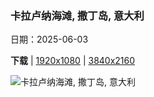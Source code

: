 ### 卡拉卢纳海滩, 撒丁岛, 意大利

日期：2025-06-03

**下载**  |  [1920x1080](https://cn.bing.com/th?id=OHR.CalaLuna_ZH-CN8174946414_1920x1080.jpg)  |  [3840x2160](https://cn.bing.com/th?id=OHR.CalaLuna_ZH-CN8174946414_UHD.jpg)

![卡拉卢纳海滩, 撒丁岛, 意大利](https://cn.bing.com/th?id=OHR.CalaLuna_ZH-CN8174946414_1920x1080.jpg "卡拉卢纳海滩, 撒丁岛, 意大利 (© guenterguni/Getty Images)")

